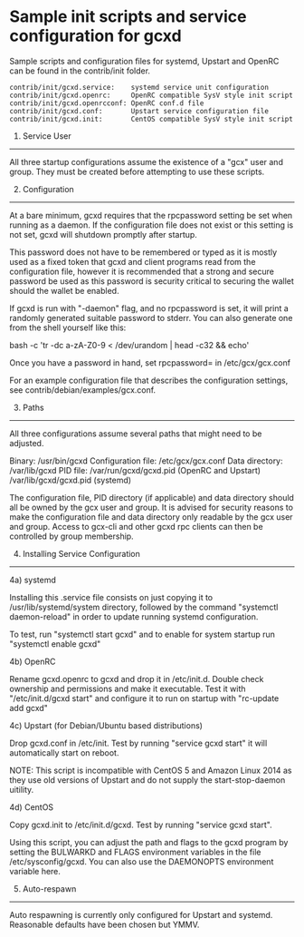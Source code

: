 Sample init scripts and service configuration for gcxd
==========================================================

Sample scripts and configuration files for systemd, Upstart and OpenRC
can be found in the contrib/init folder.

    contrib/init/gcxd.service:    systemd service unit configuration
    contrib/init/gcxd.openrc:     OpenRC compatible SysV style init script
    contrib/init/gcxd.openrcconf: OpenRC conf.d file
    contrib/init/gcxd.conf:       Upstart service configuration file
    contrib/init/gcxd.init:       CentOS compatible SysV style init script

1. Service User
---------------------------------

All three startup configurations assume the existence of a "gcx" user
and group.  They must be created before attempting to use these scripts.

2. Configuration
---------------------------------

At a bare minimum, gcxd requires that the rpcpassword setting be set
when running as a daemon.  If the configuration file does not exist or this
setting is not set, gcxd will shutdown promptly after startup.

This password does not have to be remembered or typed as it is mostly used
as a fixed token that gcxd and client programs read from the configuration
file, however it is recommended that a strong and secure password be used
as this password is security critical to securing the wallet should the
wallet be enabled.

If gcxd is run with "-daemon" flag, and no rpcpassword is set, it will
print a randomly generated suitable password to stderr.  You can also
generate one from the shell yourself like this:

bash -c 'tr -dc a-zA-Z0-9 < /dev/urandom | head -c32 && echo'

Once you have a password in hand, set rpcpassword= in /etc/gcx/gcx.conf

For an example configuration file that describes the configuration settings,
see contrib/debian/examples/gcx.conf.

3. Paths
---------------------------------

All three configurations assume several paths that might need to be adjusted.

Binary:              /usr/bin/gcxd
Configuration file:  /etc/gcx/gcx.conf
Data directory:      /var/lib/gcxd
PID file:            /var/run/gcxd/gcxd.pid (OpenRC and Upstart)
                     /var/lib/gcxd/gcxd.pid (systemd)

The configuration file, PID directory (if applicable) and data directory
should all be owned by the gcx user and group.  It is advised for security
reasons to make the configuration file and data directory only readable by the
gcx user and group.  Access to gcx-cli and other gcxd rpc clients
can then be controlled by group membership.

4. Installing Service Configuration
-----------------------------------

4a) systemd

Installing this .service file consists on just copying it to
/usr/lib/systemd/system directory, followed by the command
"systemctl daemon-reload" in order to update running systemd configuration.

To test, run "systemctl start gcxd" and to enable for system startup run
"systemctl enable gcxd"

4b) OpenRC

Rename gcxd.openrc to gcxd and drop it in /etc/init.d.  Double
check ownership and permissions and make it executable.  Test it with
"/etc/init.d/gcxd start" and configure it to run on startup with
"rc-update add gcxd"

4c) Upstart (for Debian/Ubuntu based distributions)

Drop gcxd.conf in /etc/init.  Test by running "service gcxd start"
it will automatically start on reboot.

NOTE: This script is incompatible with CentOS 5 and Amazon Linux 2014 as they
use old versions of Upstart and do not supply the start-stop-daemon uitility.

4d) CentOS

Copy gcxd.init to /etc/init.d/gcxd. Test by running "service gcxd start".

Using this script, you can adjust the path and flags to the gcxd program by
setting the BULWARKD and FLAGS environment variables in the file
/etc/sysconfig/gcxd. You can also use the DAEMONOPTS environment variable here.

5. Auto-respawn
-----------------------------------

Auto respawning is currently only configured for Upstart and systemd.
Reasonable defaults have been chosen but YMMV.

